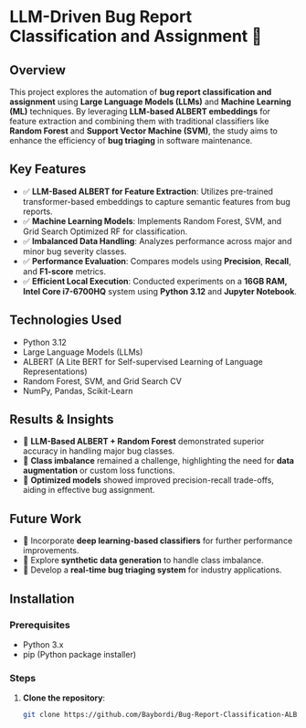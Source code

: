 ﻿# LLM-Driven Bug Report Classification and Assignment 🚀

## Overview

This project explores the automation of **bug report classification and assignment** using **Large Language Models (LLMs)** and **Machine Learning (ML)** techniques. By leveraging **LLM-based ALBERT embeddings** for feature extraction and combining them with traditional classifiers like **Random Forest** and **Support Vector Machine (SVM)**, the study aims to enhance the efficiency of **bug triaging** in software maintenance.

## Key Features

- ✅ **LLM-Based ALBERT for Feature Extraction**: Utilizes pre-trained transformer-based embeddings to capture semantic features from bug reports.
- ✅ **Machine Learning Models**: Implements Random Forest, SVM, and Grid Search Optimized RF for classification.
- ✅ **Imbalanced Data Handling**: Analyzes performance across major and minor bug severity classes.
- ✅ **Performance Evaluation**: Compares models using **Precision**, **Recall**, and **F1-score** metrics.
- ✅ **Efficient Local Execution**: Conducted experiments on a **16GB RAM, Intel Core i7-6700HQ** system using **Python 3.12** and **Jupyter Notebook**.

## Technologies Used

- Python 3.12
- Large Language Models (LLMs)
- ALBERT (A Lite BERT for Self-supervised Learning of Language Representations)
- Random Forest, SVM, and Grid Search CV
- NumPy, Pandas, Scikit-Learn

## Results & Insights

- 📌 **LLM-Based ALBERT + Random Forest** demonstrated superior accuracy in handling major bug classes.
- 📌 **Class imbalance** remained a challenge, highlighting the need for **data augmentation** or custom loss functions.
- 📌 **Optimized models** showed improved precision-recall trade-offs, aiding in effective bug assignment.

## Future Work

- 🔹 Incorporate **deep learning-based classifiers** for further performance improvements.
- 🔹 Explore **synthetic data generation** to handle class imbalance.
- 🔹 Develop a **real-time bug triaging system** for industry applications.

## Installation

### Prerequisites

- Python 3.x
- pip (Python package installer)

### Steps

1. **Clone the repository**:
   ```bash
   git clone https://github.com/Baybordi/Bug-Report-Classification-ALBERT
